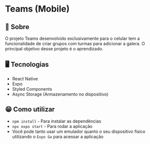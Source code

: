 # Teams (Mobile)

## 🎯 Sobre

O projeto Teams desenvolvido exclusivamente para o celular tem a funcionalidade de criar grupos com turmas para adicionar a galera. 
O principal objetivo desse projeto é o aprendizado.

## 🖥️ Tecnologias

* React Native
* Expo
* Styled Components
* Async Storage (Armazenamento no dispositivo)

## 😁 Como utilizar

* `npm install` - Para instalar as dependências
* `npx expo start` - Para rodar a aplicação
* Você pode tanto usar um emulador quanto o seu dispositivo fisico utilizando o `Expo Go` para acessar a aplicação
